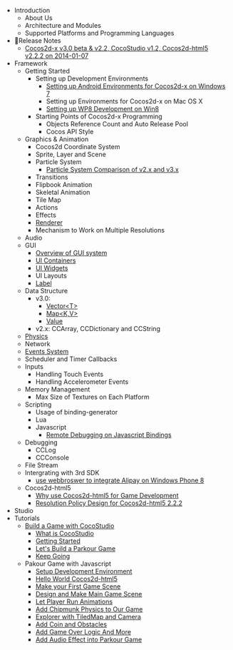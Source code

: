 - Introduction
	- About Us
	- Architecture and Modules
	- Supported Platforms and Programming Languages
- Release Notes
	- [Cocos2d-x v3.0 beta & v2.2, CocoStudio v1.2, Cocos2d-html5 v2.2.2 on 2014-01-07](../release-notes/summary-release-20140107.md)
- Framework 
	- Getting Started	 
		- Setting up Development Environments
			- [Setting up Android Environments for Cocos2d-x on Windows 7](../manual/framework/native/installation/android-on-win7/en.md)
			- Setting up Environments for Cocos2d-x on Mac OS X
			- [Setting up WP8 Development on Win8](../manual/framework/native/installation/wp8-on-win8/en.md)
		- Starting Points of Cocos2d-x Programming
			- Objects Reference Count and Auto Release Pool
			- Cocos API Style
	- Graphics & Animation
		- Cocos2d Coordinate System
		- Sprite, Layer and Scene
		- Particle System        
			- [Particle System Comparison of v2.x and v3.x](../manual/framework/native/graphic/particle/v3/en.md)
		- Transitions
		- Flipbook Animation
		- Skeletal Animation
		- Tile Map
		- Actions
		- Effects
		- [Renderer](../manual/framework/native/renderer/en.md) 
		- Mechanism to Work on Multiple Resolutions
	- Audio
	- GUI
		- [Overview of GUI system](../manual/framework/native/gui/overview/en.md)
        - [UI Containers](../manual/framework/native/gui/container/en.md)
        - [UI Widgets](../manual/framework/native/gui/widget/en.md)
        - UI Layouts
		- [Label](../manual/framework/native/gui/label/v3/en.md)
	- Data Structure
		- v3.0: 
			- [Vector\<T\>](../manual/framework/native/data-structure/v3/vector/en.md)
			- [Map\<K,V\>](../manual/framework/native/data-structure/v3/map/en.md) 
			- [Value](../manual/framework/native/data-structure/v3/value/en.md)
		- v2.x: CCArray, CCDictionary and CCString
	- [Physics](../manual/framework/native/physics/physics-integration/en.md)
	- Network
	- [Events System](../manual/framework/native/input/event-dispatcher/en.md)
	- Scheduler and Timer Callbacks
	- Inputs
		- Handling Touch Events
		- Handling Accelerometer Events
	- Memory Management
		- Max Size of Textures on Each Platform
	- Scripting
	    - Usage of binding-generator
		- Lua
		- Javascript
		    - [Remote Debugging on Javascript Bindings](../manual/framework/native/scripting/javascript/js-remote-debugger/en.md)
	- Debugging
		- CCLog
		- CCConsole
	- File Stream
	- Intergrating with 3rd SDK
		- [use webbroswer to integrate Alipay on Windows Phone 8](../manual/framework/native/sdk-integration/wp8-webbrowser/en.md)
	- Cocos2d-html5
		- [Why use Cocos2d-html5 for Game Development](../manual/framework/html5/cocosh5-advantages/en.md)
		- [Resolution Policy Design for Cocos2d-html5 2.2.2](../manual/framework/html5/resolution-policy-design/en.md)
- Studio
- Tutorials
	- [Build a Game with CocoStudio](../tutorial/parkour-game-with-cocostudio/en.md)
		- [What is CocoStudio](../tutorial/parkour-game-with-cocostudio/chapter1/en.md)
		- [Getting Started](../tutorial/parkour-game-with-cocostudio/chapter2/en.md)
		- [Let's Build a Parkour Game](../tutorial/parkour-game-with-cocostudio/chapter3/en.md)
		- [Keep Going](../tutorial/parkour-game-with-cocostudio/chapter4/en.md)
	- Pakour Game with Javascript
		- [Setup Development Environment](../tutorial/parkour-game-with-javascript/chapter1/en.md)
		- [Hello World Cocos2d-html5](../tutorial/parkour-game-with-javascript/chapter2/en.md)
		- [Make your First Game Scene](../tutorial/parkour-game-with-javascript/chapter3/en.md)
		- [Design and Make Main Game Scene](../tutorial/parkour-game-with-javascript/chapter4/en.md)
		- [Let Player Run Animations](../tutorial/parkour-game-with-javascript/chapter5/en.md)
		- [Add Chipmunk Physics to Our Game](../tutorial/parkour-game-with-javascript/chapter6/en.md)
		- [Explorer with TiledMap and Camera](../tutorial/parkour-game-with-javascript/chapter7/en.md)
		- [Add Coin and Obstacles](../tutorial/parkour-game-with-javascript/chapter8/en.md)
		- [Add Game Over Logic And More](../tutorial/parkour-game-with-javascript/chapter9/en.md)
        - [Add Audio Effect into Parkour Game](../tutorial/parkour-game-with-javascript/chapter10/en.md)
		
